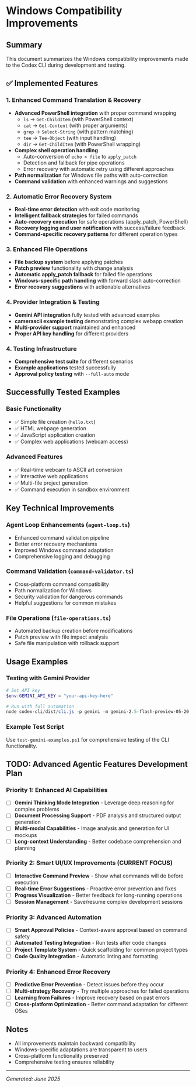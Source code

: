 # Windows Compatibility Improvements

## Summary

This document summarizes the Windows compatibility improvements made to the Codex CLI during development and testing.

## ✅ Implemented Features

### 1. Enhanced Command Translation & Recovery

- **Advanced PowerShell integration** with proper command wrapping
  - `ls` → `Get-ChildItem` (with PowerShell context)
  - `cat` → `Get-Content` (with proper arguments)
  - `grep` → `Select-String` (with pattern matching)
  - `tee` → `Tee-Object` (with input handling)
  - `dir` → `Get-ChildItem` (with PowerShell wrapping)
- **Complex shell operation handling**
  - Auto-conversion of `echo > file` to `apply_patch`
  - Detection and fallback for pipe operations
  - Error recovery with automatic retry using different approaches
- **Path normalization** for Windows file paths with auto-correction
- **Command validation** with enhanced warnings and suggestions

### 2. Automatic Error Recovery System

- **Real-time error detection** with exit code monitoring
- **Intelligent fallback strategies** for failed commands
- **Auto-recovery execution** for safe operations (apply_patch, PowerShell)
- **Recovery logging and user notification** with success/failure feedback
- **Command-specific recovery patterns** for different operation types

### 3. Enhanced File Operations

- **File backup system** before applying patches
- **Patch preview** functionality with change analysis
- **Automatic apply_patch fallback** for failed file operations
- **Windows-specific path handling** with forward slash auto-correction
- **Error recovery suggestions** with actionable alternatives

### 4. Provider Integration & Testing

- **Gemini API integration** fully tested with advanced examples
- **camerascii example testing** demonstrating complex webapp creation
- **Multi-provider support** maintained and enhanced
- **Proper API key handling** for different providers

### 4. Testing Infrastructure

- **Comprehensive test suite** for different scenarios
- **Example applications** tested successfully
- **Approval policy testing** with `--full-auto` mode

## Successfully Tested Examples

### Basic Functionality

- ✅ Simple file creation (`hello.txt`)
- ✅ HTML webpage generation
- ✅ JavaScript application creation
- ✅ Complex web applications (webcam access)

### Advanced Features

- ✅ Real-time webcam to ASCII art conversion
- ✅ Interactive web applications
- ✅ Multi-file project generation
- ✅ Command execution in sandbox environment

## Key Technical Improvements

### Agent Loop Enhancements (`agent-loop.ts`)

- Enhanced command validation pipeline
- Better error recovery mechanisms
- Improved Windows command adaptation
- Comprehensive logging and debugging

### Command Validation (`command-validator.ts`)

- Cross-platform command compatibility
- Path normalization for Windows
- Security validation for dangerous commands
- Helpful suggestions for common mistakes

### File Operations (`file-operations.ts`)

- Automated backup creation before modifications
- Patch preview with file impact analysis
- Safe file manipulation with rollback support

## Usage Examples

### Testing with Gemini Provider

```powershell
# Set API key
$env:GEMINI_API_KEY = "your-api-key-here"

# Run with full automation
node codex-cli/dist/cli.js -p gemini -m gemini-2.5-flash-preview-05-20 --full-auto -q "your prompt here"
```

### Example Test Script

Use `test-gemini-examples.ps1` for comprehensive testing of the CLI functionality.

## TODO: Advanced Agentic Features Development Plan

### Priority 1: Enhanced AI Capabilities

- [ ] **Gemini Thinking Mode Integration** - Leverage deep reasoning for complex problems
- [ ] **Document Processing Support** - PDF analysis and structured output generation
- [ ] **Multi-modal Capabilities** - Image analysis and generation for UI mockups
- [ ] **Long-context Understanding** - Better codebase comprehension and planning

### Priority 2: Smart UI/UX Improvements (CURRENT FOCUS)

- [ ] **Interactive Command Preview** - Show what commands will do before execution
- [ ] **Real-time Error Suggestions** - Proactive error prevention and fixes
- [ ] **Progress Visualization** - Better feedback for long-running operations
- [ ] **Session Management** - Save/resume complex development sessions

### Priority 3: Advanced Automation

- [ ] **Smart Approval Policies** - Context-aware approval based on command safety
- [ ] **Automated Testing Integration** - Run tests after code changes
- [ ] **Project Template System** - Quick scaffolding for common project types
- [ ] **Code Quality Integration** - Automatic linting and formatting

### Priority 4: Enhanced Error Recovery

- [ ] **Predictive Error Prevention** - Detect issues before they occur
- [ ] **Multi-strategy Recovery** - Try multiple approaches for failed operations
- [ ] **Learning from Failures** - Improve recovery based on past errors
- [ ] **Cross-platform Optimization** - Better command adaptation for different OSes

## Notes

- All improvements maintain backward compatibility
- Windows-specific adaptations are transparent to users
- Cross-platform functionality preserved
- Comprehensive testing ensures reliability

---

_Generated: June 2025_

